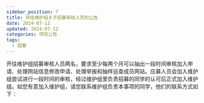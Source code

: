 ```yaml
---
sidebar_position: 7
title: 开往维护组关于招募审核人员的公告
date: 2024-07-12
updated: 2024-07-12
categories: 项目公告
tags:
  - 招募
---
```


开往维护组招募审核人员两名，要求至少每两个月可以抽出一段时间审核加入申请、处理网站信息修改申请、处理举报和抽样巡查成员网站。应募人员会加入维护组尝试进行一段时间的审核，经过维护组里负责招募的同学的认可后正式加入维护组。如您有意加入维护组，请您联系维护组负责本事项的同学，他们的联系方式如下：
